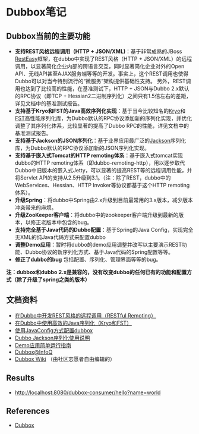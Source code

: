 # Dubbox笔记

## Dubbox当前的主要功能
* **支持REST风格远程调用（HTTP + JSON/XML)**：基于非常成熟的JBoss [RestEasy](http://resteasy.jboss.org/)框架，在dubbo中实现了REST风格（HTTP + JSON/XML）的远程调用，以显著简化企业内部的跨语言交互，同时显著简化企业对外的Open API、无线API甚至AJAX服务端等等的开发。事实上，这个REST调用也使得Dubbo可以对当今特别流行的“微服务”架构提供基础性支持。 另外，REST调用也达到了比较高的性能，在基准测试下，HTTP + JSON与Dubbo 2.x默认的RPC协议（即TCP + Hessian2二进制序列化）之间只有1.5倍左右的差距，详见文档中的基准测试报告。
* **支持基于Kryo和FST的Java高效序列化实现**：基于当今比较知名的[Kryo](https://github.com/EsotericSoftware/kryo)和[FST](https://github.com/RuedigerMoeller/fast-serialization)高性能序列化库，为Dubbo默认的RPC协议添加新的序列化实现，并优化调整了其序列化体系，比较显著的提高了Dubbo RPC的性能，详见文档中的基准测试报告。
* **支持基于Jackson的JSON序列化**：基于业界应用最广泛的[Jackson](http://jackson.codehaus.org/)序列化库，为Dubbo默认的RPC协议添加新的JSON序列化实现。
* **支持基于嵌入式Tomcat的HTTP remoting体系**：基于嵌入式tomcat实现dubbo的HTTP remoting体系（即dubbo-remoting-http），用以逐步取代Dubbo中旧版本的嵌入式Jetty，可以显著的提高REST等的远程调用性能，并将Servlet API的支持从2.5升级到3.1。（注：除了REST，dubbo中的WebServices、Hessian、HTTP Invoker等协议都基于这个HTTP remoting体系）。
* **升级Spring**：将dubbo中Spring由2.x升级到目前最常用的3.x版本，减少版本冲突带来的麻烦。
* **升级ZooKeeper客户端**：将dubbo中的zookeeper客户端升级到最新的版本，以修正老版本中包含的bug。
* **支持完全基于Java代码的Dubbo配置**：基于Spring的Java Config，实现完全无XML的纯Java代码方式来配置dubbo
* **调整Demo应用**：暂时将dubbo的demo应用调整并改写以主要演示REST功能、Dubbo协议的新序列化方式、基于Java代码的Spring配置等等。
* **修正了dubbo的bug** 包括配置、序列化、管理界面等等的bug。

**注：dubbox和dubbo 2.x是兼容的，没有改变dubbo的任何已有的功能和配置方式（除了升级了spring之类的版本）**

## 文档资料
* [在Dubbo中开发REST风格的远程调用（RESTful Remoting）](https://dangdangdotcom.github.io/dubbox/rest.html)
* [在Dubbo中使用高效的Java序列化（Kryo和FST）](https://dangdangdotcom.github.io/dubbox/serialization.html)
* [使用JavaConfig方式配置dubbox](https://dangdangdotcom.github.io/dubbox/java-config.html)
* [Dubbo Jackson序列化使用说明](https://dangdangdotcom.github.io/dubbox/jackson.html)
* [Demo应用简单运行指南](https://dangdangdotcom.github.io/dubbox/demo.html)
* [Dubbox@InfoQ](http://www.infoq.com/cn/news/2014/10/dubbox-open-source)
* [Dubbox Wiki](https://github.com/dangdangdotcom/dubbox/wiki) （由社区志愿者自由编辑的）

## Results
- [http://localhost:8080/dubbox-consumer/hello?name=world](http://localhost:8080/dubbox-consumer/hello?name=world)

## References
- [Dubbox](https://github.com/dangdangdotcom/dubbox)